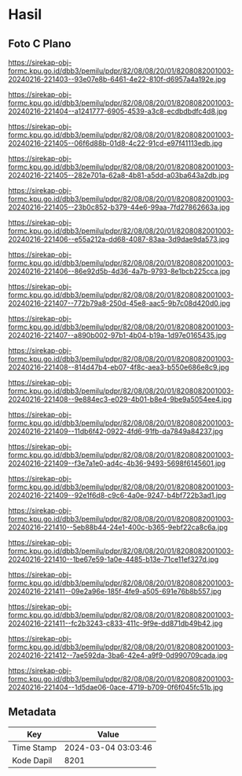 # Hasil

## Foto C Plano

https://sirekap-obj-formc.kpu.go.id/dbb3/pemilu/pdpr/82/08/08/20/01/8208082001003-20240216-221403--93e07e8b-6461-4e22-810f-d6957a4a192e.jpg

https://sirekap-obj-formc.kpu.go.id/dbb3/pemilu/pdpr/82/08/08/20/01/8208082001003-20240216-221404--a1241777-6905-4539-a3c8-ecdbdbdfc4d8.jpg

https://sirekap-obj-formc.kpu.go.id/dbb3/pemilu/pdpr/82/08/08/20/01/8208082001003-20240216-221405--06f6d88b-01d8-4c22-91cd-e97f41113edb.jpg

https://sirekap-obj-formc.kpu.go.id/dbb3/pemilu/pdpr/82/08/08/20/01/8208082001003-20240216-221405--282e701a-62a8-4b81-a5dd-a03ba643a2db.jpg

https://sirekap-obj-formc.kpu.go.id/dbb3/pemilu/pdpr/82/08/08/20/01/8208082001003-20240216-221405--23b0c852-b379-44e6-99aa-7fd27862663a.jpg

https://sirekap-obj-formc.kpu.go.id/dbb3/pemilu/pdpr/82/08/08/20/01/8208082001003-20240216-221406--e55a212a-dd68-4087-83aa-3d9dae9da573.jpg

https://sirekap-obj-formc.kpu.go.id/dbb3/pemilu/pdpr/82/08/08/20/01/8208082001003-20240216-221406--86e92d5b-4d36-4a7b-9793-8e1bcb225cca.jpg

https://sirekap-obj-formc.kpu.go.id/dbb3/pemilu/pdpr/82/08/08/20/01/8208082001003-20240216-221407--772b79a8-250d-45e8-aac5-9b7c08d420d0.jpg

https://sirekap-obj-formc.kpu.go.id/dbb3/pemilu/pdpr/82/08/08/20/01/8208082001003-20240216-221407--a890b002-97b1-4b04-b19a-1d97e0165435.jpg

https://sirekap-obj-formc.kpu.go.id/dbb3/pemilu/pdpr/82/08/08/20/01/8208082001003-20240216-221408--814d47b4-eb07-4f8c-aea3-b550e686e8c9.jpg

https://sirekap-obj-formc.kpu.go.id/dbb3/pemilu/pdpr/82/08/08/20/01/8208082001003-20240216-221408--9e884ec3-e029-4b01-b8e4-9be9a5054ee4.jpg

https://sirekap-obj-formc.kpu.go.id/dbb3/pemilu/pdpr/82/08/08/20/01/8208082001003-20240216-221409--11db6f42-0922-4fd6-91fb-da7849a84237.jpg

https://sirekap-obj-formc.kpu.go.id/dbb3/pemilu/pdpr/82/08/08/20/01/8208082001003-20240216-221409--f3e7a1e0-ad4c-4b36-9493-5698f6145601.jpg

https://sirekap-obj-formc.kpu.go.id/dbb3/pemilu/pdpr/82/08/08/20/01/8208082001003-20240216-221409--92e1f6d8-c9c6-4a0e-9247-b4bf722b3ad1.jpg

https://sirekap-obj-formc.kpu.go.id/dbb3/pemilu/pdpr/82/08/08/20/01/8208082001003-20240216-221410--5eb88b44-24e1-400c-b365-9ebf22ca8c6a.jpg

https://sirekap-obj-formc.kpu.go.id/dbb3/pemilu/pdpr/82/08/08/20/01/8208082001003-20240216-221410--1be67e59-1a0e-4485-b13e-71ce11ef327d.jpg

https://sirekap-obj-formc.kpu.go.id/dbb3/pemilu/pdpr/82/08/08/20/01/8208082001003-20240216-221411--09e2a96e-185f-4fe9-a505-691e76b8b557.jpg

https://sirekap-obj-formc.kpu.go.id/dbb3/pemilu/pdpr/82/08/08/20/01/8208082001003-20240216-221411--fc2b3243-c833-411c-9f9e-dd871db49b42.jpg

https://sirekap-obj-formc.kpu.go.id/dbb3/pemilu/pdpr/82/08/08/20/01/8208082001003-20240216-221412--7ae592da-3ba6-42e4-a9f9-0d990709cada.jpg

https://sirekap-obj-formc.kpu.go.id/dbb3/pemilu/pdpr/82/08/08/20/01/8208082001003-20240216-221404--1d5dae06-0ace-4719-b709-0f6f045fc51b.jpg


## Metadata

| Key        | Value               |
| ---------- | ------------------- |
| Time Stamp | 2024-03-04 03:03:46 |
| Kode Dapil | 8201                |



